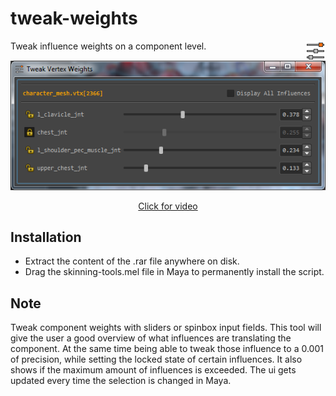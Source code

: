 # tweak-weights
<img align="right" src="../../../../icons/ST_tweakWeights.png?raw=true">
Tweak influence weights on a component level.

<p align="center"><img src="../../../../docs/_images/tweak-weights-example.png?raw=true"></p>
<a href="https://vimeo.com/120942200" target="_blank"><p align="center">Click for video</p></a>

## Installation
* Extract the content of the .rar file anywhere on disk.
* Drag the skinning-tools.mel file in Maya to permanently install the script.
 
## Note
Tweak component weights with sliders or spinbox input fields. This tool will give the user a good overview of what influences are translating the component. At the same time being able to tweak those influence to a 0.001 of precision, while setting the locked state of certain influences. It also shows if the maximum amount of influences is exceeded. The ui gets updated every time the selection is changed in Maya.
